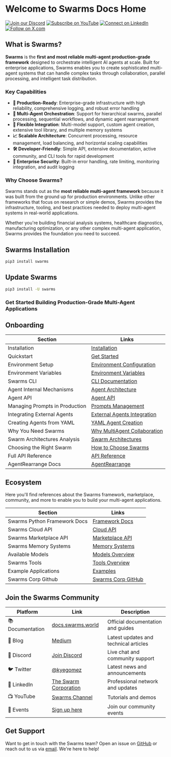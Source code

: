 # Welcome to Swarms Docs Home

[![Join our Discord](https://img.shields.io/badge/Discord-Join%20our%20server-5865F2?style=for-the-badge&logo=discord&logoColor=white)](https://discord.gg/jM3Z6M9uMq) [![Subscribe on YouTube](https://img.shields.io/badge/YouTube-Subscribe-red?style=for-the-badge&logo=youtube&logoColor=white)](https://www.youtube.com/@kyegomez3242) [![Connect on LinkedIn](https://img.shields.io/badge/LinkedIn-Connect-blue?style=for-the-badge&logo=linkedin&logoColor=white)](https://www.linkedin.com/in/kye-g-38759a207/) [![Follow on X.com](https://img.shields.io/badge/X.com-Follow-1DA1F2?style=for-the-badge&logo=x&logoColor=white)](https://x.com/swarms_corp)

## What is Swarms?

**Swarms** is the **first and most reliable multi-agent production-grade framework** designed to orchestrate intelligent AI agents at scale. Built for enterprise applications, Swarms enables you to create sophisticated multi-agent systems that can handle complex tasks through collaboration, parallel processing, and intelligent task distribution.

### Key Capabilities

- **🏢 Production-Ready**: Enterprise-grade infrastructure with high reliability, comprehensive logging, and robust error handling
- **🤖 Multi-Agent Orchestration**: Support for hierarchical swarms, parallel processing, sequential workflows, and dynamic agent rearrangement
- **🔄 Flexible Integration**: Multi-model support, custom agent creation, extensive tool library, and multiple memory systems
- **📈 Scalable Architecture**: Concurrent processing, resource management, load balancing, and horizontal scaling capabilities
- **🛠️ Developer-Friendly**: Simple API, extensive documentation, active community, and CLI tools for rapid development
- **🔐 Enterprise Security**: Built-in error handling, rate limiting, monitoring integration, and audit logging

### Why Choose Swarms?

Swarms stands out as the **most reliable multi-agent framework** because it was built from the ground up for production environments. Unlike other frameworks that focus on research or simple demos, Swarms provides the infrastructure, tooling, and best practices needed to deploy multi-agent systems in real-world applications.

Whether you're building financial analysis systems, healthcare diagnostics, manufacturing optimization, or any other complex multi-agent application, Swarms provides the foundation you need to succeed.

## Swarms Installation

```bash
pip3 install swarms
```

## Update Swarms


```bash
pip3 install -U swarms
```

### **Get Started Building Production-Grade Multi-Agent Applications**

## Onboarding

| Section              | Links                                                                                      |
|----------------------|--------------------------------------------------------------------------------------------|
| Installation    | [Installation](https://docs.swarms.world/en/latest/swarms/install/install/)                                                            |
| Quickstart | [Get Started](https://docs.swarms.world/en/latest/swarms/install/quickstart/)                                                 |
| Environment Setup | [Environment Configuration](https://docs.swarms.world/en/latest/swarms/install/workspace_manager/)                                                 |
| Environment Variables | [Environment Variables](https://docs.swarms.world/en/latest/swarms/install/env/)                                                 |
| Swarms CLI | [CLI Documentation](https://docs.swarms.world/en/latest/swarms/cli/main/)                                                 |
| Agent Internal Mechanisms | [Agent Architecture](https://docs.swarms.world/en/latest/swarms/framework/agents_explained/)                                                 |
| Agent API | [Agent API](https://docs.swarms.world/en/latest/swarms/structs/agent/)                                                 |
| Managing Prompts in Production | [Prompts Management](https://docs.swarms.world/en/latest/swarms/prompts/main/)                                                 |
| Integrating External Agents | [External Agents Integration](https://docs.swarms.world/en/latest/swarms/agents/external_party_agents/)                                                 |
| Creating Agents from YAML | [YAML Agent Creation](https://docs.swarms.world/en/latest/swarms/agents/create_agents_yaml/)                                                 |
| Why You Need Swarms | [Why MultiAgent Collaboration](https://docs.swarms.world/en/latest/swarms/concept/why/)                                                 |
| Swarm Architectures Analysis | [Swarm Architectures](https://docs.swarms.world/en/latest/swarms/concept/swarm_architectures/)                                                 |
| Choosing the Right Swarm | [How to Choose Swarms](https://docs.swarms.world/en/latest/swarms/concept/how_to_choose_swarms/)                                                 |
| Full API Reference | [API Reference](https://docs.swarms.world/en/latest/swarms/framework/reference/)                                                 |
| AgentRearrange Docs | [AgentRearrange](https://docs.swarms.world/en/latest/swarms/structs/agent_rearrange/)                                                 |


## Ecosystem

Here you'll find references about the Swarms framework, marketplace, community, and more to enable you to build your multi-agent applications.

| Section              | Links                                                                                      |
|----------------------|--------------------------------------------------------------------------------------------|
| Swarms Python Framework Docs     | [Framework Docs](https://docs.swarms.world/en/latest/swarms/install/install/)                                                            |
| Swarms Cloud API     | [Cloud API](https://docs.swarms.world/en/latest/swarms_cloud/swarms_api/)                                                            |
| Swarms Marketplace API     | [Marketplace API](https://docs.swarms.world/en/latest/swarms_platform/)                                                            |
| Swarms Memory Systems     | [Memory Systems](https://docs.swarms.world/en/latest/swarms_memory/)                                                            |
| Available Models     | [Models Overview](https://docs.swarms.world/en/latest/swarms/models/)                                                            |
| Swarms Tools     | [Tools Overview](https://docs.swarms.world/en/latest/swarms_tools/overview/)                                                            |
| Example Applications     | [Examples](https://docs.swarms.world/en/latest/swarms/examples)                                                            |
| Swarms Corp Github     | [Swarms Corp GitHub](https://github.com/The-Swarm-Corporation)                      |


## Join the Swarms Community

| Platform | Link | Description |
|----------|------|-------------|
| 📚 Documentation | [docs.swarms.world](https://docs.swarms.world) | Official documentation and guides |
| 📝 Blog | [Medium](https://medium.com/@kyeg) | Latest updates and technical articles |
| 💬 Discord | [Join Discord](https://discord.gg/jM3Z6M9uMq) | Live chat and community support |
| 🐦 Twitter | [@kyegomez](https://twitter.com/kyegomez) | Latest news and announcements |
| 👥 LinkedIn | [The Swarm Corporation](https://www.linkedin.com/company/the-swarm-corporation) | Professional network and updates |
| 📺 YouTube | [Swarms Channel](https://www.youtube.com/channel/UC9yXyitkbU_WSy7bd_41SqQ) | Tutorials and demos |
| 🎫 Events | [Sign up here](https://lu.ma/5p2jnc2v) | Join our community events |

## Get Support

Want to get in touch with the Swarms team? Open an issue on [GitHub](https://github.com/kyegomez/swarms/issues/new) or reach out to us via [email](mailto:kye@swarms.world). We're here to help!

